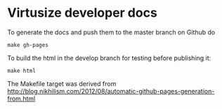 Virtusize developer docs
========================

To generate the docs and push them to the master branch on Github do

    make gh-pages


To build the html in the develop branch for testing before publishing it:

    make html


The Makefile target was derived from http://blog.nikhilism.com/2012/08/automatic-github-pages-generation-from.html

